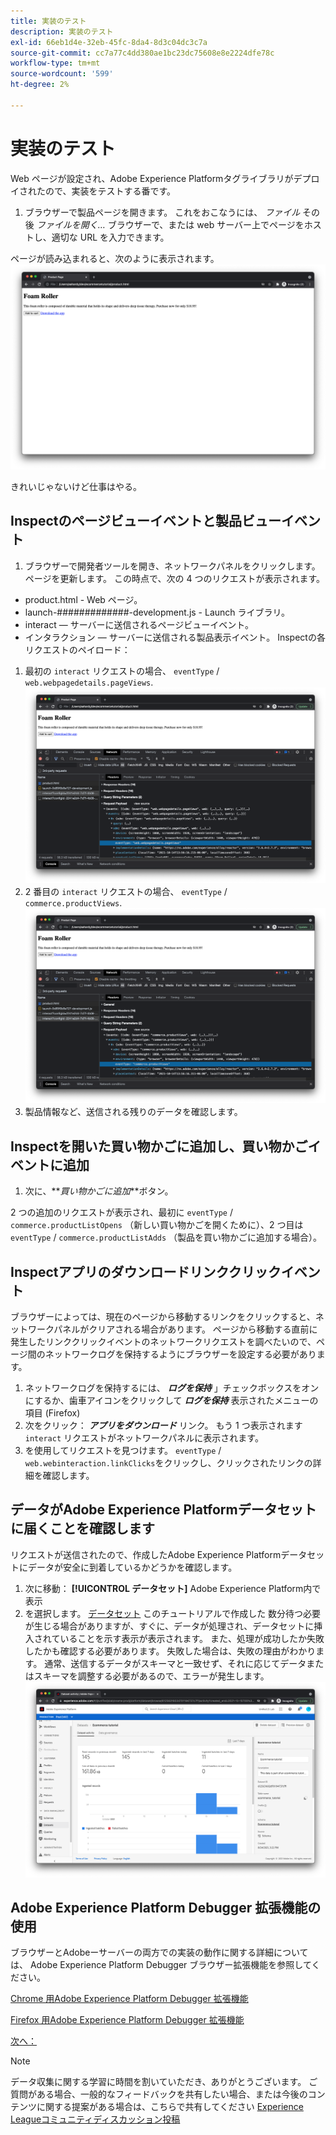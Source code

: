 ```yaml
---
title: 実装のテスト
description: 実装のテスト
exl-id: 66eb1d4e-32eb-45fc-8da4-8d3c04dc3c7a
source-git-commit: cc7a77c4dd380ae1bc23dc75608e8e2224dfe78c
workflow-type: tm+mt
source-wordcount: '599'
ht-degree: 2%

---
```


# 実装のテスト

Web ページが設定され、Adobe Experience Platformタグライブラリがデプロイされたので、実装をテストする番です。

1. ブラウザーで製品ページを開きます。 これをおこなうには、 _ファイル_ その後 _ファイルを開く…_ ブラウザーで、または web サーバー上でページをホストし、適切な URL を入力できます。

ページが読み込まれると、次のように表示されます。
![Web ページ](assets/webpage.png)

きれいじゃないけど仕事はやる。

## Inspectのページビューイベントと製品ビューイベント

1. ブラウザーで開発者ツールを開き、ネットワークパネルをクリックします。 ページを更新します。
この時点で、次の 4 つのリクエストが表示されます。
* product.html - Web ページ。
* launch-#############-development.js - Launch ライブラリ。
* interact — サーバーに送信されるページビューイベント。
* インタラクション — サーバーに送信される製品表示イベント。
Inspectの各リクエストのペイロード：
1. 最初の `interact` リクエストの場合、 `eventType` / `web.webpagedetails.pageViews`.
   ![ページビューリクエストの検査](assets/webpage-page-viewed-inspection.png)
1. 2 番目の `interact` リクエストの場合、 `eventType` / `commerce.productViews`.
   ![製品表示要求の検査](assets/webpage-product-view-inspection.png)
1. 製品情報など、送信される残りのデータを確認します。

## Inspectを開いた買い物かごに追加し、買い物かごイベントに追加

1. 次に、**_買い物かごに追加_**ボタン。

2 つの追加のリクエストが表示され、最初に `eventType` / `commerce.productListOpens` （新しい買い物かごを開くために）、2 つ目は `eventType` / `commerce.productListAdds` （製品を買い物かごに追加する場合）。

## Inspectアプリのダウンロードリンククリックイベント

ブラウザーによっては、現在のページから移動するリンクをクリックすると、ネットワークパネルがクリアされる場合があります。 ページから移動する直前に発生したリンククリックイベントのネットワークリクエストを調べたいので、ページ間のネットワークログを保持するようにブラウザーを設定する必要があります。

1. ネットワークログを保持するには、 **_ログを保持_** 」チェックボックスをオンにするか、歯車アイコンをクリックして **_ログを保持_** 表示されたメニューの項目 (Firefox)
1. 次をクリック： **_アプリをダウンロード_** リンク。 もう 1 つ表示されます `interact` リクエストがネットワークパネルに表示されます。
1. を使用してリクエストを見つけます。 `eventType` / `web.webinteraction.linkClicks`をクリックし、クリックされたリンクの詳細を確認します。

## データがAdobe Experience Platformデータセットに届くことを確認します

リクエストが送信されたので、作成したAdobe Experience Platformデータセットにデータが安全に到着しているかどうかを確認します。

1. 次に移動： **[!UICONTROL データセット]** Adobe Experience Platform内で表示
1. を選択します。 [データセット](configure-the-server/create-a-dataset.md) このチュートリアルで作成した
数分待つ必要が生じる場合がありますが、すぐに、データが処理され、データセットに挿入されていることを示す表示が表示されます。 また、処理が成功したか失敗したかも確認する必要があります。 失敗した場合は、失敗の理由がわかります。 通常、送信するデータがスキーマと一致せず、それに応じてデータまたはスキーマを調整する必要があるので、エラーが発生します。
   ![データセットの取り込み](assets/dataset-ingestion.png)

## Adobe Experience Platform Debugger 拡張機能の使用

ブラウザーとAdobeーサーバーの両方での実装の動作に関する詳細については、 Adobe Experience Platform Debugger ブラウザー拡張機能を参照してください。

[Chrome 用Adobe Experience Platform Debugger 拡張機能](https://chrome.google.com/webstore/detail/adobe-experience-platform/bfnnokhpnncpkdmbokanobigaccjkpob)

[Firefox 用Adobe Experience Platform Debugger 拡張機能](https://addons.mozilla.org/ja/firefox/addon/adobe-experience-platform-dbg/)

[次へ： ](summary.md)

>[!NOTE]
>
>データ収集に関する学習に時間を割いていただき、ありがとうございます。 ご質問がある場合、一般的なフィードバックを共有したい場合、または今後のコンテンツに関する提案がある場合は、こちらで共有してください [Experience Leagueコミュニティディスカッション投稿](https://experienceleaguecommunities.adobe.com/t5/adobe-experience-platform-launch/tutorial-discussion-use-adobe-experience-platform-data/m-p/543877)